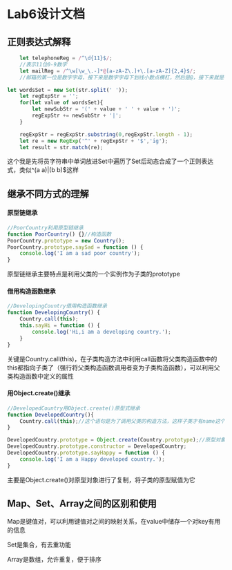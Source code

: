 # Lab6设计文档

## 正则表达式解释

```javascript
	let telephoneReg = /^\d{11}$/;
	//表示11位0-9数字
    let mailReg = /^\w[\w_\.-]*@[a-zA-Z\.]+\.[a-zA-Z]{2,4}$/;
	//邮箱的第一位是数字字母，接下来是数字字母下划线小数点横杠，然后是@，接下来就是字母加小数点穿插，最后一个小数点后面的字母是2-4位
```

```javascript
let wordsSet = new Set(str.split(' '));
    let regExpStr = '';
    for(let value of wordsSet){
        let newSubStr = '(' + value + ' ' + value + ')';
        regExpStr += newSubStr + '|';
    }

    regExpStr = regExpStr.substring(0,regExpStr.length - 1);
    let re = new RegExp('^' + regExpStr + '$','ig');
    let result = str.match(re);
```

这个我是先将员字符串中单词放进Set中遍历了Set后动态合成了一个正则表达式，类似^(a a)|(b b)$这样

## 继承不同方式的理解

#### 原型链继承

```javascript
//PoorCountry利用原型链继承
function PoorCountry() {}//构造函数
PoorCountry.prototype = new Country();
PoorCountry.prototype.saySad = function () {
    console.log('I am a sad poor country');
}
```

原型链继承主要特点是利用父类的一个实例作为子类的prototype

#### 借用构造函数继承

```javascript
//DevelopingCountry借用构造函数继承
function DevelopingCountry() {
    Country.call(this);
    this.sayHi = function () {
        console.log('Hi,i am a developing country.');
    }
}
```

关键是Country.call(this)，在子类构造方法中利用call函数将父类构造函数中的this都指向子类了（强行将父类构造函数调用者变为子类构造函数），可以利用父类构造函数中定义的属性

#### 用Object.create()继承

```javascript
//DevelopedCountry用Object.create()原型式继承
function DevelopedCountry(){
    Country.call(this);//这个语句是为了调用父类的构造方法，这样子类才有name这个值
}

DevelopedCountry.prototype = Object.create(Country.prototype);//原型对象的复制
DevelopedCountry.prototype.constructor = DevelopedCountry;
DevelopedCountry.prototype.sayHappy = function () {
    console.log('I am a Happy developed country.');
}
```

主要是Object.create()对原型对象进行了复制，将子类的原型赋值为它

## Map、Set、Array之间的区别和使用

Map是键值对，可以利用键值对之间的映射关系，在value中储存一个对key有用的信息

Set是集合，有去重功能

Array是数组，允许重复，便于排序